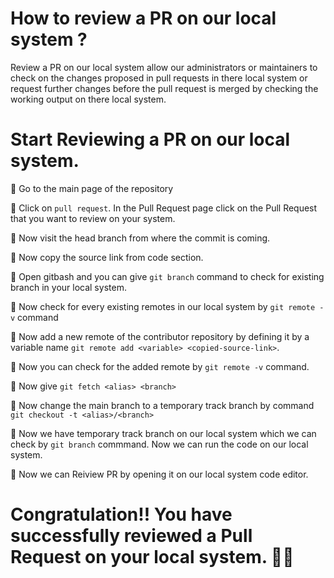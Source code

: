 # How to review a PR on our local system ?

Review a PR on our local system allow our administrators or maintainers to check on the changes proposed in pull requests in there local system or request further changes before the pull request is merged by checking the working output on there local system.   
  
# Start Reviewing a PR on our local system.

🔘 Go to the main page of the repository

🔘 Click on `pull request`. In the Pull Request page click on the Pull Request that you want to review on your system.

🔘 Now visit the head branch from where the commit is coming.

🔘 Now copy the source link from code section.

🔘 Open gitbash and you can give `git branch` command to check for existing branch in your local system. 

🔘 Now check for every existing remotes in our local system by `git remote -v` command

🔘 Now add a new remote of the contributor repository by defining it by a variable name `git remote add <variable> <copied-source-link>`.

🔘 Now you can check for the added remote by `git remote -v` command.

🔘 Now give `git fetch <alias> <branch>`

🔘 Now change the main branch to a temporary track branch by command ` git checkout -t <alias>/<branch>`

🔘 Now we have temporary track branch on our local system which we can check by `git branch` commmand. Now we can run the code on our local system.

🔘 Now we can Reiview PR by opening it on our local system code editor.

# Congratulation!! You have successfully reviewed a Pull Request on your local system. 🥳🚀

